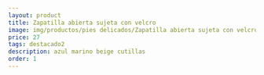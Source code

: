 ```yaml
---
layout: product
title: Zapatilla abierta sujeta con velcro
image: img/productos/pies delicados/Zapatilla abierta sujeta con velcro=27=destacado2=azul marino beige cutillas.webp
price: 27
tags: destacado2
description: azul marino beige cutillas
order: 1
---
```

